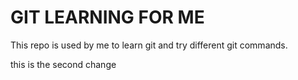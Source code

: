 # GIT LEARNING FOR ME

This repo is used by me to learn git and try different git commands.

this is the second change

